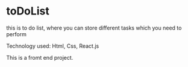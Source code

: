 # toDoList
this is to do list, where you can store different tasks which you need to perform

Technology used: Html, Css, React.js

This is a fromt end project.
